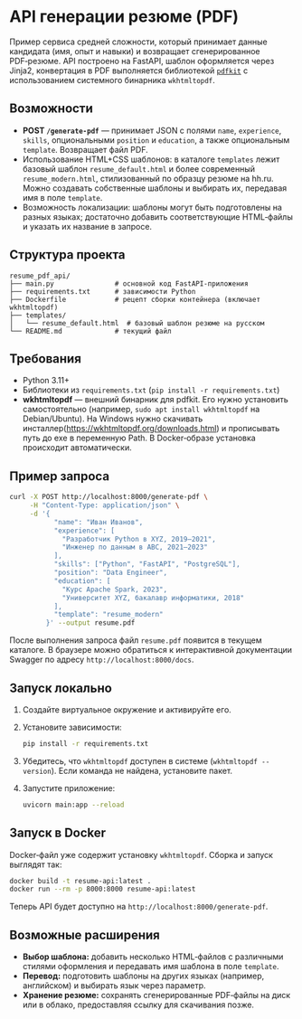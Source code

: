 # API генерации резюме (PDF)

Пример сервиса средней сложности, который принимает данные кандидата (имя, опыт и навыки) и возвращает сгенерированное PDF‑резюме. API построено на FastAPI, шаблон оформляется через Jinja2, конвертация в PDF выполняется библиотекой [`pdfkit`](https://pypi.org/project/pdfkit/) с использованием системного бинарника `wkhtmltopdf`.

## Возможности

* **POST `/generate-pdf`** — принимает JSON с полями `name`, `experience`, `skills`, опциональными `position` и `education`, а также опциональным `template`. Возвращает файл PDF. 
* Использование HTML+CSS шаблонов: в каталоге `templates` лежит базовый шаблон `resume_default.html` и более современный `resume_modern.html`, стилизованный по образцу резюме на hh.ru. Можно создавать собственные шаблоны и выбирать их, передавая имя в поле `template`.
* Возможность локализации: шаблоны могут быть подготовлены на разных языках; достаточно добавить соответствующие HTML‑файлы и указать их название в запросе.

## Структура проекта

```
resume_pdf_api/
├── main.py               # основной код FastAPI‑приложения
├── requirements.txt      # зависимости Python
├── Dockerfile            # рецепт сборки контейнера (включает wkhtmltopdf)
├── templates/
│   └── resume_default.html  # базовый шаблон резюме на русском
└── README.md             # текущий файл
```

## Требования

* Python 3.11+
* Библиотеки из `requirements.txt` (`pip install -r requirements.txt`)
* **wkhtmltopdf** — внешний бинарник для pdfkit. Его нужно установить самостоятельно (например, `sudo apt install wkhtmltopdf` на Debian/Ubuntu). На Windows нужно скачивать инсталлер(https://wkhtmltopdf.org/downloads.html) и прописывать путь до exe в переменную Path. В Docker‑образе установка происходит автоматически.

## Пример запроса

```bash
curl -X POST http://localhost:8000/generate-pdf \
     -H "Content-Type: application/json" \
     -d '{
           "name": "Иван Иванов",
           "experience": [
             "Разработчик Python в XYZ, 2019–2021",
             "Инженер по данным в ABC, 2021–2023"
           ],
           "skills": ["Python", "FastAPI", "PostgreSQL"],
           "position": "Data Engineer",
           "education": [
             "Курс Apache Spark, 2023",
             "Университет XYZ, бакалавр информатики, 2018"
           ],
           "template": "resume_modern"
         }' --output resume.pdf
```

После выполнения запроса файл `resume.pdf` появится в текущем каталоге. В браузере можно обратиться к интерактивной документации Swagger по адресу `http://localhost:8000/docs`.

## Запуск локально

1. Создайте виртуальное окружение и активируйте его.
2. Установите зависимости:

   ```bash
   pip install -r requirements.txt
   ```

3. Убедитесь, что `wkhtmltopdf` доступен в системе (`wkhtmltopdf --version`). Если команда не найдена, установите пакет.

4. Запустите приложение:

   ```bash
   uvicorn main:app --reload
   ```

## Запуск в Docker

Docker‑файл уже содержит установку `wkhtmltopdf`. Сборка и запуск выглядят так:

```bash
docker build -t resume-api:latest .
docker run --rm -p 8000:8000 resume-api:latest
```

Теперь API будет доступно на `http://localhost:8000/generate-pdf`.

## Возможные расширения

* **Выбор шаблона:** добавить несколько HTML‑файлов с различными стилями оформления и передавать имя шаблона в поле `template`.
* **Перевод:** подготовить шаблоны на других языках (например, английском) и выбирать язык через параметр.
* **Хранение резюме:** сохранять сгенерированные PDF‑файлы на диск или в облако, предоставляя ссылку для скачивания позже.